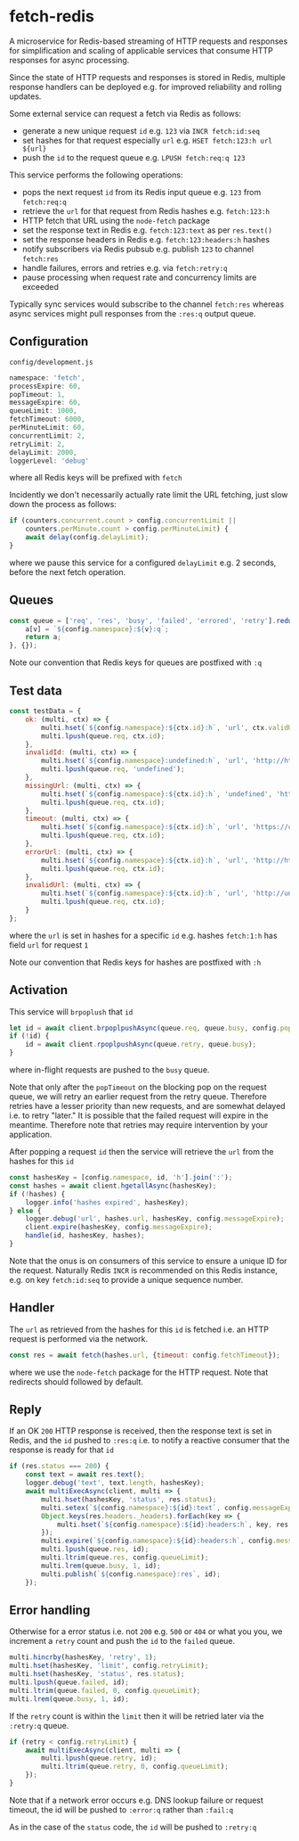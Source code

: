 # fetch-redis

A microservice for Redis-based streaming of HTTP requests and responses
for simplification and scaling of applicable services
that consume HTTP responses for async processing.

Since the state of HTTP requests and responses is stored in Redis,
multiple response handlers can be deployed e.g. for improved reliability and rolling updates.

Some external service can request a fetch via Redis as follows:
- generate a new unique request `id` e.g. `123` via `INCR fetch:id:seq`
- set hashes for that request especially `url` e.g. `HSET fetch:123:h url ${url}`
- push the `id` to the request queue e.g. `LPUSH fetch:req:q 123`

This service performs the following operations:
- pops the next request `id` from its Redis input queue e.g. `123` from `fetch:req:q`
- retrieve the `url` for that request from Redis hashes e.g. `fetch:123:h`
- HTTP fetch that URL using the `node-fetch` package
- set the response text in Redis e.g. `fetch:123:text` as per `res.text()`
- set the response headers in Redis e.g. `fetch:123:headers:h` hashes
- notify subscribers via Redis pubsub e.g. publish `123` to channel `fetch:res`
- handle failures, errors and retries e.g. via `fetch:retry:q`
- pause processing when request rate and concurrency limits are exceeded

Typically sync services would subscribe to the channel `fetch:res` whereas async services might pull responses from the `:res:q` output queue.

## Configuration

`config/development.js`
```javascript
namespace: 'fetch',
processExpire: 60,
popTimeout: 1,
messageExpire: 60,
queueLimit: 1000,
fetchTimeout: 6000,
perMinuteLimit: 60,
concurrentLimit: 2,
retryLimit: 2,
delayLimit: 2000,
loggerLevel: 'debug'
```
where all Redis keys will be prefixed with `fetch`

Incidently we don't necessarily actually rate limit the URL fetching, just slow down the process as follows:
```javascript
if (counters.concurrent.count > config.concurrentLimit ||
    counters.perMinute.count > config.perMinuteLimit) {
    await delay(config.delayLimit);
}
```
where we pause this service for a configured `delayLimit` e.g. 2 seconds, before the next fetch operation.

## Queues

```javascript
const queue = ['req', 'res', 'busy', 'failed', 'errored', 'retry'].reduce((a, v) => {
    a[v] = `${config.namespace}:${v}:q`;
    return a;
}, {});
```

Note our convention that Redis keys for queues are postfixed with `:q`


## Test data

```javascript
const testData = {
    ok: (multi, ctx) => {
        multi.hset(`${config.namespace}:${ctx.id}:h`, 'url', ctx.validUrl);
        multi.lpush(queue.req, ctx.id);
    },
    invalidId: (multi, ctx) => {
        multi.hset(`${config.namespace}:undefined:h`, 'url', 'http://httpstat.us/200');
        multi.lpush(queue.req, 'undefined');
    },
    missingUrl: (multi, ctx) => {
        multi.hset(`${config.namespace}:${ctx.id}:h`, 'undefined', 'http://httpstat.us/200');
        multi.lpush(queue.req, ctx.id);
    },
    timeout: (multi, ctx) => {
        multi.hset(`${config.namespace}:${ctx.id}:h`, 'url', 'https://com.invalid');
        multi.lpush(queue.req, ctx.id);
    },
    errorUrl: (multi, ctx) => {
        multi.hset(`${config.namespace}:${ctx.id}:h`, 'url', 'http://httpstat.us/500');
        multi.lpush(queue.req, ctx.id);
    },
    invalidUrl: (multi, ctx) => {
        multi.hset(`${config.namespace}:${ctx.id}:h`, 'url', 'http://undefined');
        multi.lpush(queue.req, ctx.id);
    }
};
```
where the `url` is set in hashes for a specific `id` e.g. hashes `fetch:1:h` has field `url` for request `1`

Note our convention that Redis keys for hashes are postfixed with `:h`


## Activation

This service will `brpoplush` that `id`
```javascript
let id = await client.brpoplpushAsync(queue.req, queue.busy, config.popTimeout);
if (!id) {
    id = await client.rpoplpushAsync(queue.retry, queue.busy);
}
```
where in-flight requests are pushed to the `busy` queue.

Note that only after the `popTimeout` on the blocking pop on the request queue, we will retry an earlier request from the retry queue. Therefore retries have a lesser priority than new requests, and are somewhat delayed i.e. to retry "later." It is possible that the failed request will expire in the meantime. Therefore note that retries may require intervention by your application.

After popping a request `id` then the service will retrieve the `url` from the hashes for this `id`
```javascript
const hashesKey = [config.namespace, id, 'h'].join(':');
const hashes = await client.hgetallAsync(hashesKey);
if (!hashes) {
    logger.info('hashes expired', hashesKey);
} else {
    logger.debug('url', hashes.url, hashesKey, config.messageExpire);
    client.expire(hashesKey, config.messageExpire);
    handle(id, hashesKey, hashes);
}
```

Note that the onus is on consumers of this service to ensure a unique ID for the request. Naturally Redis `INCR` is recommended on this Redis instance, e.g. on key `fetch:id:seq` to provide a unique sequence number.


## Handler

The `url` as retrieved from the hashes for this `id` is fetched i.e. an HTTP request is performed via the network.
```javascript
const res = await fetch(hashes.url, {timeout: config.fetchTimeout});
```
where we use the `node-fetch` package for the HTTP request. Note that redirects should followed by default.


## Reply

If an OK `200` HTTP response is received, then the response text is set in Redis, and the `id` pushed to `:res:q` i.e. to notify a reactive consumer that the response is ready for that `id`
```javascript
if (res.status === 200) {
    const text = await res.text();
    logger.debug('text', text.length, hashesKey);
    await multiExecAsync(client, multi => {
        multi.hset(hashesKey, 'status', res.status);
        multi.setex(`${config.namespace}:${id}:text`, config.messageExpire, text);
        Object.keys(res.headers._headers).forEach(key => {
            multi.hset(`${config.namespace}:${id}:headers:h`, key, res.headers.get(key).toString());
        });
        multi.expire(`${config.namespace}:${id}:headers:h`, config.messageExpire);
        multi.lpush(queue.res, id);
        multi.ltrim(queue.res, config.queueLimit);
        multi.lrem(queue.busy, 1, id);
        multi.publish(`${config.namespace}:res`, id);
    });
```

## Error handling

Otherwise for a error status i.e. not `200` e.g. `500` or `404` or what you you, we increment a `retry` count and push the `id` to the `failed` queue.
```javascript
multi.hincrby(hashesKey, 'retry', 1);
multi.hset(hashesKey, 'limit', config.retryLimit);
multi.hset(hashesKey, 'status', res.status);
multi.lpush(queue.failed, id);
multi.ltrim(queue.failed, 0, config.queueLimit);
multi.lrem(queue.busy, 1, id);
```
If the `retry` count is within the `limit` then it will be retried later via the `:retry:q` queue.
```javascript
if (retry < config.retryLimit) {
    await multiExecAsync(client, multi => {
        multi.lpush(queue.retry, id);
        multi.ltrim(queue.retry, 0, config.queueLimit);
    });
}
```

Note that if a network error occurs e.g. DNS lookup failure or request timeout, the id will be pushed to `:error:q` rather than `:fail:q`

As in the case of the `status` code, the `id` will be pushed to `:retry:q`
